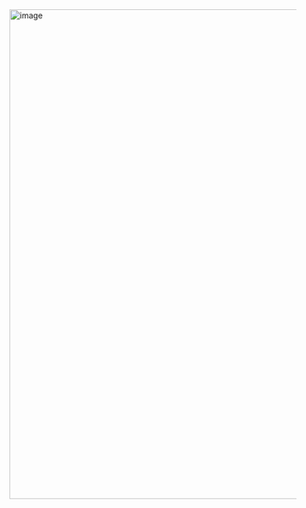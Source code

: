 <img width="859" alt="image" src="https://github.com/bashkov-01/rtippo/assets/52044554/c38b66f6-ede5-4311-b07f-54729f40a5fb">
